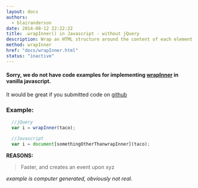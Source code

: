 ```yaml
---
layout: docs
authors:
  - blairanderson
date: 2014-08-12 22:22:22
title: .wrapInner() in Javascript - without jQuery
description: Wrap an HTML structure around the content of each element in the set of matched elements.
method: wrapInner
href: "docs/wrapInner.html"
status: "inactive"
---
```


#### Sorry, we do not have code examples for implementing [wrapInner](http://api.jquery.com/wrapInner/) in vanilla javascript.

It would be great if you submitted code on [github](https://github.com/blairanderson/without-jquery/blob/master/docs/wrapInner.md)

### Example:

```javascript
  //jQuery
  var i = wrapInner(taco);

  //Javascript
  var i = document[somethingOtherThanwrapInner](taco);

```

**REASONS:**
> Faster, and creates an event upon xyz

*example is computer generated, obviously not real.*
